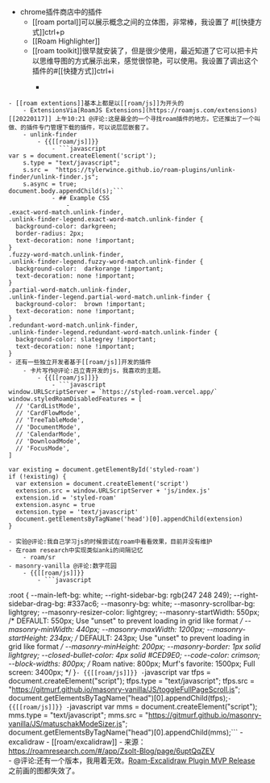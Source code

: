 - chrome插件商店中的插件
    - [[roam portal]]可以展示概念之间的立体图，非常棒，我设置了
#[[快捷方式]]ctrl+p
    - [[Roam Highlighter]]
    - [[roam toolkit]]很早就安装了，但是很少使用，最近知道了它可以把卡片以思维导图的方式展示出来，感觉很惊艳，可以使用。我设置了调出这个插件的#[[快捷方式]]ctrl+i
        - ```javascript
```
- [[roam extentions]]基本上都是以[[roam/js]]为开头的
    - ExtensionsVia[RoamJS Extensions](https://roamjs.com/extensions) [[20220117]] 上午10:21 @评论:这是最全的一个寻找roam插件的地方。它还推出了一个叫做、的插件专门管理下载的插件，可以说层层嵌套了。
    - unlink-finder
        - {{[[roam/js]]}}
            - ```javascript
var s = document.createElement('script');
	s.type = "text/javascript";
  	s.src =  "https://tylerwince.github.io/roam-plugins/unlink-finder/unlink-finder.js";
  	s.async = true;
document.body.appendChild(s);```
            - ## Example CSS
                - 
.exact-word-match.unlink-finder,
.unlink-finder-legend.exact-word-match.unlink-finder {
  background-color: darkgreen;
  border-radius: 2px;
  text-decoration: none !important;
}
.fuzzy-word-match.unlink-finder,
.unlink-finder-legend.fuzzy-word-match.unlink-finder {
  background-color:  darkorange !important;
  text-decoration: none !important;
}
.partial-word-match.unlink-finder,
.unlink-finder-legend.partial-word-match.unlink-finder {
  background-color:  brown !important;
  text-decoration: none !important;
}
.redundant-word-match.unlink-finder,
.unlink-finder-legend.redundant-word-match.unlink-finder {
  background-color: slategrey !important;
  text-decoration: none !important;
}
- 还有一些独立开发者基于[[roam/js]]开发的插件
    - 卡片写作@评论:吕立青开发的js，我喜欢的主题。
        - {{[[roam/js]]}}
            - ```javascript
window.URLScriptServer = `https://styled-roam.vercel.app/`
window.styledRoamDisabledFeatures = [
  // 'CardListMode',
  // 'CardFlowMode',
  // 'TreeTableMode',
  // 'DocumentMode',
  // 'CalendarMode',
  // 'DownloadMode',
  // 'FocusMode',
]

var existing = document.getElementById('styled-roam')
if (!existing) {
  var extension = document.createElement('script')
  extension.src = window.URLScriptServer + 'js/index.js'
  extension.id = 'styled-roam'
  extension.async = true
  extension.type = 'text/javascript'
  document.getElementsByTagName('head')[0].appendChild(extension)
}
```
    - 实验@评论:我自己学习js的时候尝试在roam中看看效果，目前并没有维护
    - 在roam research中实现类似anki的间隔记忆
        - roam/sr
    - masonry-vanilla @评论:数字花园
        - {{[[roam/js]]}}
            - ```javascript
:root {
    --main-left-bg: white;
    --right-sidebar-bg: rgb(247 248 249);
    --right-sidebar-drag-bg: #337ac6;
    --masonry-bg: white;
    --masonry-scrollbar-bg: lightgrey;
    --masonry-resizer-color: lightgrey;
    --masonry-startWidth: 550px; /* DEFAULT: 550px; Use "unset" to prevent loading in grid like format */
    --masonry-minWidth: 440px;
    --masonry-maxWidth: 1200px;
    --masonry-startHeight: 234px; /* DEFAULT: 243px; Use "unset" to prevent loading in grid like format */
    --masonry-minHeight: 200px;
    --masonry-border: 1px solid lightgrey;
    --closed-bullet-color: 4px solid #CED9E0;
    --code-color: crimson;
    --block-widths: 800px; /* Roam native: 800px; Murf's favorite: 1500px; Full screen: 3400px; */
}```
        - {{[[roam/js]]}}
            - ```javascript
var tfps = document.createElement("script");
tfps.type = "text/javascript";
tfps.src = "https://gitmurf.github.io/masonry-vanilla/JS/toggleFullPageScroll.js";
document.getElementsByTagName("head")[0].appendChild(tfps);```
        - {{[[roam/js]]}}
            - ```javascript
var mms = document.createElement("script");
mms.type = "text/javascript";
mms.src = "https://gitmurf.github.io/masonry-vanilla/JS/matuschakModeSizer.js";
document.getElementsByTagName("head")[0].appendChild(mms);```
    - excalidraw
        - [[roam/excalidraw]]
        - 来源：https://roamresearch.com/#/app/Zsolt-Blog/page/6uptQqZEV  
        - @评论:还有一个版本，我用着无效。[Roam-Excalidraw Plugin MVP Release](https://www.zsolt.blog/2021/03/roam-excalidraw-plugin-mvp-release.html) 之前画的图都失效了。
